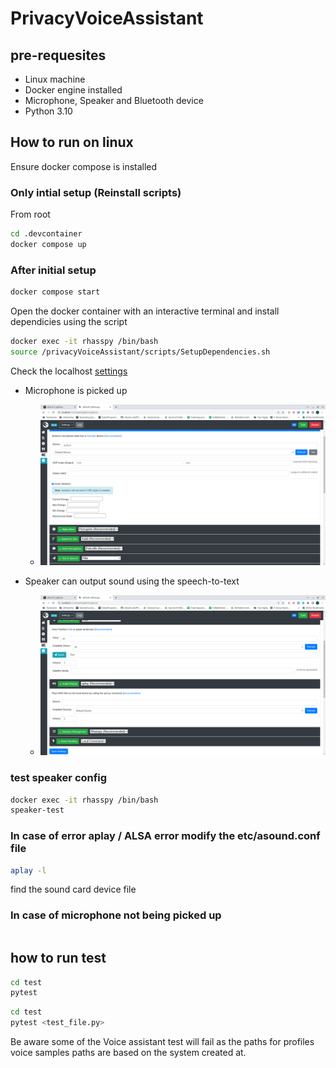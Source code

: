 # PrivacyVoiceAssistant

## pre-requesites

- Linux machine
- Docker engine installed
- Microphone, Speaker and Bluetooth device
- Python 3.10 

## How to run on linux

Ensure docker compose is installed

### Only intial setup (Reinstall scripts)  

From root

```sh
cd .devcontainer
docker compose up 
```

### After initial setup
```sh
docker compose start
```

Open the docker container with an interactive terminal and install dependicies using the script

```sh
docker exec -it rhasspy /bin/bash
source /privacyVoiceAssistant/scripts/SetupDependencies.sh
```

Check the localhost [settings](http://localhost:12101/settings#microphone)
- Microphone is picked up 
    - ![pyaudio](/notes/images/Pyaudio_Microphone.png)

- Speaker can output sound using the speech-to-text  
    - ![speaker](/notes/images/speaker_audio.png)

### test speaker config

```sh
docker exec -it rhasspy /bin/bash
speaker-test 
```

### In case of error aplay / ALSA error modify the etc/asound.conf file 

```sh 
aplay -l
```
find the sound card device file <expand later>

### In case of microphone not being picked up 

```sh
```



## how to run test 

```sh
cd test
pytest 
```

```sh
cd test
pytest <test_file.py>
```

Be aware some of the Voice assistant test will fail as the paths for profiles voice samples paths are based on the system created at.   